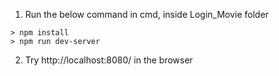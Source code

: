 
1. Run the below command in cmd, inside Login_Movie folder
```
> npm install
> npm run dev-server

```

2. Try http://localhost:8080/ in the browser
